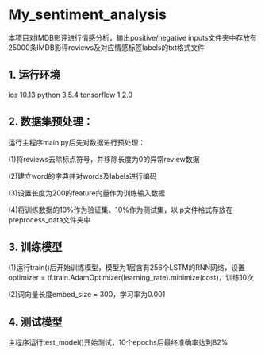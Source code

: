 # My_sentiment_analysis
本项目对IMDB影评进行情感分析，输出positive/negative
inputs文件夹中存放有25000条IMDB影评reviews及对应情感标签labels的txt格式文件

## 1.	运行环境 

ios 10.13  python 3.5.4  tensorflow 1.2.0


## 2. 数据集预处理：

运行主程序main.py后先对数据进行预处理：

(1)将reviews去除标点符号，并移除长度为0的异常review数据

(2)建立word的字典并对words及labels进行编码

(3)设置长度为200的feature向量作为训练输入数据

(4)将训练数据的10%作为验证集、10%作为测试集，以.p文件格式存放在preprocess_data文件夹中


## 3. 训练模型

(1)运行train()后开始训练模型，模型为1层含有256个LSTM的RNN网络，设置optimizer = tf.train.AdamOptimizer(learning_rate).minimize(cost)，训练10次

(2)词向量长度embed_size = 300，学习率为0.001


## 4. 测试模型

主程序运行test_model()开始测试，10个epochs后最终准确率达到82%
